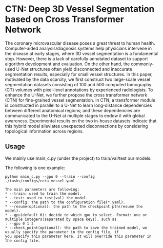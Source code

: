 # CTN: Deep 3D Vessel Segmentation based on Cross Transformer Network
The coronary microvascular disease poses a great threat to human health. Computer-aided analysis/diagnosis systems help physicians intervene in the disease at early stages, where 3D vessel segmentation is a fundamental step. However, there is a lack of carefully annotated dataset to support algorithm development and evaluation. On the other hand, the commonly-used U-Net structures often yield disconnected and inaccurate segmentation results, especially for small vessel structures. In this paper, motivated by the data scarcity, we first construct two large-scale vessel segmentation datasets consisting of 100 and 500 computed tomography (CT) volumes with pixel-level annotations by experienced radiologists. To enhance the U-Net, we further propose the cross transformer network (CTN) for fine-grained vessel segmentation. In CTN, a transformer module is constructed in parallel to a U-Net to learn long-distance dependencies between different anatomical regions; and these dependencies are communicated to the U-Net at multiple stages to endow it with global awareness. Experimental results on the two in-house datasets indicate that this hybrid model alleviates unexpected disconnections by considering topological information across regions.

## Usage

We mainly use main_c.py (under the project) to train/val/test our models.

The following is one example:
```
python main_c.py --gpu 0 --train --config ./tasks/configs/ccta_vessel.yaml

The main parameters are following:
* --train: used to train the model.
* --test: used to test(val) the model.
* --config: the path to the configuration file(*.yaml).
* --resume(optional): the path to the checkpoint pth(resume the model).
* --gpu(default 0): decide to which gpu to select. Format: one or multiple integers(separated by space keys), such as 
: --gpu 0 1 2
* --check_point(optional): the path to save the trained model, we usually specify the parameter in the config file, if 
you specify this parameter here, it will override this parameter in the config file. 
